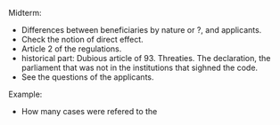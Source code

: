Midterm:
- Differences between beneficiaries by nature or ?, and applicants.
- Check the notion of direct effect.
- Article 2 of the regulations.
- historical part: Dubious article of 93. Threaties. The declaration, the parliament that was not in the institutions that sighned the code.
- See the questions of the applicants.

Example:
- How many cases were refered to the 
